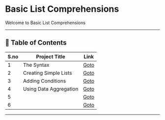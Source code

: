 # Basic List Comprehensions

Welcome to Basic List Comprehensions

---

## 📅 Table of Contents

| S.no | Project Title                                      | Link                                      |
|------|----------------------------------------------------|-------------------------------------------|
| 1    | The Syntax                                         | [Goto](1/README.md)                       |
| 2    | Creating Simple Lists                              | [Goto](2/README.md)                       |
| 3    | Adding Conditions                                  | [Goto](3/README.md)                       |
| 4    | Using Data Aggregation                             | [Goto](4/README.md)                       |
| 5    |                                                    | [Goto](5/README.md)                       |
| 6    |                                                    | [Goto](6/README.md)                       |

---

